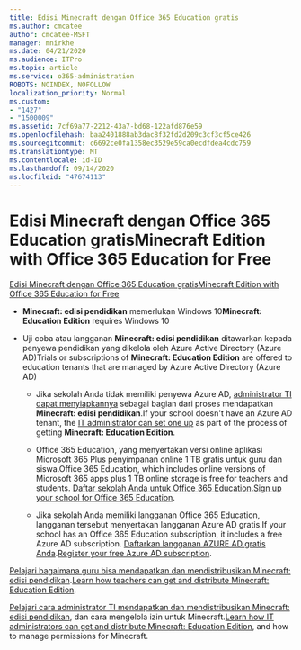 ```yaml
---
title: Edisi Minecraft dengan Office 365 Education gratis
ms.author: cmcatee
author: cmcatee-MSFT
manager: mnirkhe
ms.date: 04/21/2020
ms.audience: ITPro
ms.topic: article
ms.service: o365-administration
ROBOTS: NOINDEX, NOFOLLOW
localization_priority: Normal
ms.custom:
- "1427"
- "1500009"
ms.assetid: 7cf69a77-2212-43a7-bd68-122afd876e59
ms.openlocfilehash: baa2401888ab3dac8f32fd2d209c3cf3cf5ce426
ms.sourcegitcommit: c6692ce0fa1358ec3529e59ca0ecdfdea4cdc759
ms.translationtype: MT
ms.contentlocale: id-ID
ms.lasthandoff: 09/14/2020
ms.locfileid: "47674113"
---
```

# <a name="minecraft-edition-with-office-365-education-for-free"></a><span data-ttu-id="c0e96-102">Edisi Minecraft dengan Office 365 Education gratis</span><span class="sxs-lookup"><span data-stu-id="c0e96-102">Minecraft Edition with Office 365 Education for Free</span></span>

[<span data-ttu-id="c0e96-103">Edisi Minecraft dengan Office 365 Education gratis</span><span class="sxs-lookup"><span data-stu-id="c0e96-103">Minecraft Edition with Office 365 Education for Free</span></span>](https://docs.microsoft.com/education/windows/get-minecraft-for-education)
  
- <span data-ttu-id="c0e96-104">**Minecraft: edisi pendidikan** memerlukan Windows 10</span><span class="sxs-lookup"><span data-stu-id="c0e96-104">**Minecraft: Education Edition** requires Windows 10</span></span>

- <span data-ttu-id="c0e96-105">Uji coba atau langganan **Minecraft: edisi pendidikan** ditawarkan kepada penyewa pendidikan yang dikelola oleh Azure Active Directory (Azure AD)</span><span class="sxs-lookup"><span data-stu-id="c0e96-105">Trials or subscriptions of **Minecraft: Education Edition** are offered to education tenants that are managed by Azure Active Directory (Azure AD)</span></span>

  - <span data-ttu-id="c0e96-106">Jika sekolah Anda tidak memiliki penyewa Azure AD, [administrator TI dapat menyiapkannya](https://docs.microsoft.com/education/windows/school-get-minecraft) sebagai bagian dari proses mendapatkan **Minecraft: edisi pendidikan**.</span><span class="sxs-lookup"><span data-stu-id="c0e96-106">If your school doesn't have an Azure AD tenant, the [IT administrator can set one up](https://docs.microsoft.com/education/windows/school-get-minecraft) as part of the process of getting **Minecraft: Education Edition**.</span></span>

  - <span data-ttu-id="c0e96-107">Office 365 Education, yang menyertakan versi online aplikasi Microsoft 365 Plus penyimpanan online 1 TB gratis untuk guru dan siswa.</span><span class="sxs-lookup"><span data-stu-id="c0e96-107">Office 365 Education, which includes online versions of Microsoft 365 apps plus 1 TB online storage is free for teachers and students.</span></span> <span data-ttu-id="c0e96-108">[Daftar sekolah Anda untuk Office 365 Education](https://products.office.com/academic/office-365-education-plan).</span><span class="sxs-lookup"><span data-stu-id="c0e96-108">[Sign up your school for Office 365 Education](https://products.office.com/academic/office-365-education-plan).</span></span>

  - <span data-ttu-id="c0e96-109">Jika sekolah Anda memiliki langganan Office 365 Education, langganan tersebut menyertakan langganan Azure AD gratis.</span><span class="sxs-lookup"><span data-stu-id="c0e96-109">If your school has an Office 365 Education subscription, it includes a free Azure AD subscription.</span></span> <span data-ttu-id="c0e96-110">[Daftarkan langganan AZURE AD gratis Anda](https://msdn.microsoft.com/library/windows/hardware/mt703369%28v=vs.85%29.aspx).</span><span class="sxs-lookup"><span data-stu-id="c0e96-110">[Register your free Azure AD subscription](https://msdn.microsoft.com/library/windows/hardware/mt703369%28v=vs.85%29.aspx).</span></span>

<span data-ttu-id="c0e96-111">[Pelajari bagaimana guru bisa mendapatkan dan mendistribusikan Minecraft: edisi pendidikan](https://docs.microsoft.com/education/windows/teacher-get-minecraft).</span><span class="sxs-lookup"><span data-stu-id="c0e96-111">[Learn how teachers can get and distribute Minecraft: Education Edition](https://docs.microsoft.com/education/windows/teacher-get-minecraft).</span></span>
  
<span data-ttu-id="c0e96-112">[Pelajari cara administrator TI mendapatkan dan mendistribusikan Minecraft: edisi pendidikan](https://docs.microsoft.com/education/windows/school-get-minecraft), dan cara mengelola izin untuk Minecraft.</span><span class="sxs-lookup"><span data-stu-id="c0e96-112">[Learn how IT administrators can get and distribute Minecraft: Education Edition](https://docs.microsoft.com/education/windows/school-get-minecraft), and how to manage permissions for Minecraft.</span></span>